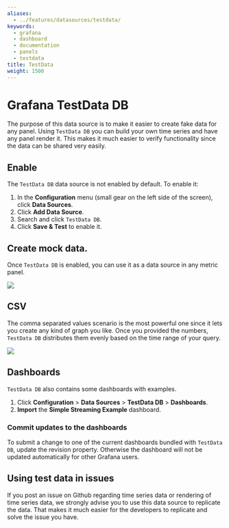 ```yaml
---
aliases:
  - ../features/datasources/testdata/
keywords:
  - grafana
  - dashboard
  - documentation
  - panels
  - testdata
title: TestData
weight: 1500
---
```


# Grafana TestData DB

The purpose of this data source is to make it easier to create fake data for any panel.
Using `TestData DB` you can build your own time series and have any panel render it.
This makes it much easier to verify functionality since the data can be shared very easily.

## Enable

The `TestData DB` data source is not enabled by default. To enable it:

1. In the **Configuration** menu (small gear on the left side of the screen), click **Data Sources**.
1. Click **Add Data Source**.
1. Search and click `TestData DB`.
1. Click **Save & Test** to enable it.

## Create mock data.

Once `TestData DB` is enabled, you can use it as a data source in any metric panel.

![](/static/img/docs/v41/test_data_add.png)

## CSV

The comma separated values scenario is the most powerful one since it lets you create any kind of graph you like.
Once you provided the numbers, `TestData DB` distributes them evenly based on the time range of your query.

![](/static/img/docs/v41/test_data_csv_example.png)

## Dashboards

`TestData DB` also contains some dashboards with examples.

1. Click **Configuration** > **Data Sources** > **TestData DB** > **Dashboards**.
1. **Import** the **Simple Streaming Example** dashboard.

### Commit updates to the dashboards

To submit a change to one of the current dashboards bundled with `TestData DB`, update the revision property.
Otherwise the dashboard will not be updated automatically for other Grafana users.

## Using test data in issues

If you post an issue on Github regarding time series data or rendering of time series data, we strongly advise you to use this data source to replicate the data.
That makes it much easier for the developers to replicate and solve the issue you have.
